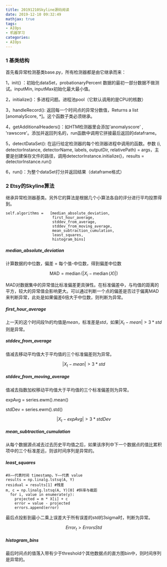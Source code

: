 ```yaml
---
title: 20191210Skyline源码阅读
date: 2019-12-10 09:32:49
mathjax: true
tags:
- AIOps
- 机器学习
categories:
- AIOps
---
```


### 1 基类结构

首先看异常检测基类base.py，所有检测器都是由它继承而来：

1，init() ：初始化dataSet，probationaryPercent 数据的最初一部分数据不做测试。inputMin, inputMax初始化最大最小值。

2，initialize()：多进程问题。进程池pool（它默认调用的是CPU的核数）

3，handleRecord(): 返回每一个时间点的异常分数值，Returns a list [anomalyScore, *]。这个函数子类必须继承。

4，getAdditionalHeaders()：如HTM检测器里会添加'anomalyscore' , 'rawscore'。添加并返回列名的，run函数中调用它拼接最后返回的dataframe。

5，detectDataSet(): 在运行给定检测器的每个检测器进程中调用的函数。参数 (i, detectorInstance, detectorName, labels, outputDir, relativePath) = args，主要是创建保存文件的路径，调用detectorInstance.initialize()，results = detectorInstance.run() 

6，run()：为整个dataSet打分并返回结果（dataframe格式）



### 2 Etsy的Skyline算法

继承异常检测器基类。另外它的算法是根据几个小算法各自的评分进行平均投票得到。

```
self.algorithms =   [median_absolute_deviation,
                     first_hour_average,
                     stddev_from_average,
                     stddev_from_moving_average,
                     mean_subtraction_cumulation,
                     least_squares,
                     histogram_bins]
```

##### median_absolute_deviation

计算数据的中位数，偏差 = 每个值-中位数，得到偏差中位数

$$\mathrm{MAD}=\operatorname{median}\left(\left|X_{i}-\operatorname{median}(X)\right|\right)$$

MAD对数据集中的异常值比标准偏差更具弹性。在标准偏差中，与均值的距离的平方，较大的异常值会影响更大。可以通过判断一个点的偏差是否过于偏离MAD来判断异常，此处是如果偏差6倍大于中位数，则判断为异常。



##### first_hour_average

上一天的这个时间段1h的均值是$mean$，标准差是$std$，如果$|X_t - mean| > 3 * std$ 则是异常。



##### stddev_from_average

值减去移动平均值大于平均值的三个标准偏差则为异常。

$$|X_t - mean| > 3 * std$$



##### stddev_from_moving_average

值减去指数加权移动平均值大于平均值的三个标准偏差则为异常。

expAvg = series.ewm().mean()

stdDev = series.ewm().std()

$$| X_t - expAvg | > 3 * stdDev$$



##### mean_subtraction_cumulation

从每个数据源点减去过去历史平均值之后，如果该序列中下一个数据点的值比累积项中的三个标准差远，则该时间序列是异常的。



##### least_squares

```
#X——代表时间 timestamp，Y——代表 value
results = np.linalg.lstsq(A, Y)
residual = results[1] #残差
m, c = np.linalg.lstsq(A, Y)[0] #斜率与截距
  for i, value in enumerate(y):
    projected = m * X[i] + c
    error = value - projected
    errors.append(error)
```

最后点投影到最小二乘上误差大于所有误差的std的3sigma时，判断为异常。

$$Error_t > ErrorsStd$$



##### histogram_bins

最后时间点的值落入带有少于threshold个其他数据点的直方图bin中，则时间序列是异常的。